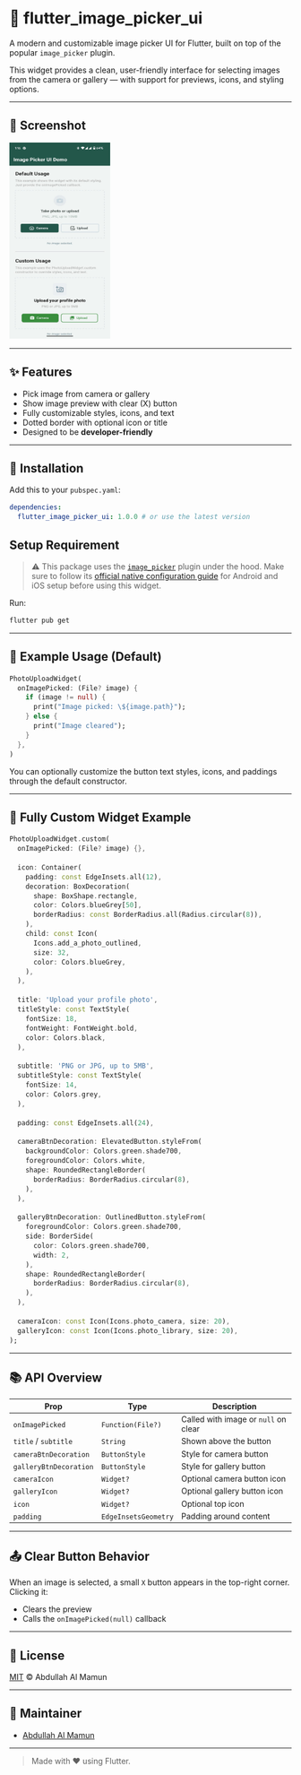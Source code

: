 # 📸 flutter\_image\_picker\_ui

A modern and customizable image picker UI for Flutter, built on top of the popular `image_picker` plugin.

This widget provides a clean, user-friendly interface for selecting images from the camera or gallery — with support for previews, icons, and styling options.

---

## 📸 Screenshot

<img src="https://raw.githubusercontent.com/AbdullahAlMamun12/flutter_image_picker_ui/f2c66e58a75d2c56a4ee61b7389724f55ffac469/screenshots/demo.jpeg" alt="Preview" width="180" height="350" />

---

## ✨ Features

* Pick image from camera or gallery
* Show image preview with clear (X) button
* Fully customizable styles, icons, and text
* Dotted border with optional icon or title
* Designed to be **developer-friendly**

---

## 🚀 Installation

Add this to your `pubspec.yaml`:

```yaml
dependencies:
  flutter_image_picker_ui: 1.0.0 # or use the latest version
```

## Setup Requirement

> ⚠️ This package uses the [`image_picker`](https://pub.dev/packages/image_picker) plugin under the hood. Make sure to follow its [official native configuration guide](https://pub.dev/packages/image_picker#installation) for Android and iOS setup before using this widget.


Run:

```bash
flutter pub get
```

---

## 🧪 Example Usage (Default)

```dart
PhotoUploadWidget(
  onImagePicked: (File? image) {
    if (image != null) {
      print("Image picked: \${image.path}");
    } else {
      print("Image cleared");
    }
  },
)
```

You can optionally customize the button text styles, icons, and paddings through the default constructor.

---

## 🎨 Fully Custom Widget Example

```dart
PhotoUploadWidget.custom(
  onImagePicked: (File? image) {},

  icon: Container(
    padding: const EdgeInsets.all(12),
    decoration: BoxDecoration(
      shape: BoxShape.rectangle,
      color: Colors.blueGrey[50],
      borderRadius: const BorderRadius.all(Radius.circular(8)),
    ),
    child: const Icon(
      Icons.add_a_photo_outlined,
      size: 32,
      color: Colors.blueGrey,
    ),
  ),

  title: 'Upload your profile photo',
  titleStyle: const TextStyle(
    fontSize: 18,
    fontWeight: FontWeight.bold,
    color: Colors.black,
  ),

  subtitle: 'PNG or JPG, up to 5MB',
  subtitleStyle: const TextStyle(
    fontSize: 14,
    color: Colors.grey,
  ),

  padding: const EdgeInsets.all(24),

  cameraBtnDecoration: ElevatedButton.styleFrom(
    backgroundColor: Colors.green.shade700,
    foregroundColor: Colors.white,
    shape: RoundedRectangleBorder(
      borderRadius: BorderRadius.circular(8),
    ),
  ),

  galleryBtnDecoration: OutlinedButton.styleFrom(
    foregroundColor: Colors.green.shade700,
    side: BorderSide(
      color: Colors.green.shade700,
      width: 2,
    ),
    shape: RoundedRectangleBorder(
      borderRadius: BorderRadius.circular(8),
    ),
  ),

  cameraIcon: const Icon(Icons.photo_camera, size: 20),
  galleryIcon: const Icon(Icons.photo_library, size: 20),
);
```

---

## 📚 API Overview

| Prop                   | Type                     | Description                          |
| ---------------------- | ------------------------ | ------------------------------------ |
| `onImagePicked`        | `Function(File?)`        | Called with image or `null` on clear |
| `title` / `subtitle`   | `String`                 | Shown above the button               |
| `cameraBtnDecoration`  | `ButtonStyle`            | Style for camera button              |
| `galleryBtnDecoration` | `ButtonStyle`            | Style for gallery button             |
| `cameraIcon`           | `Widget?`                | Optional camera button icon          |
| `galleryIcon`          | `Widget?`                | Optional gallery button icon         |
| `icon`                 | `Widget?`                | Optional top icon                    |
| `padding`              | `EdgeInsetsGeometry`     | Padding around content               |

---

## 📤 Clear Button Behavior

When an image is selected, a small `X` button appears in the top-right corner. Clicking it:

* Clears the preview
* Calls the `onImagePicked(null)` callback

---

## 📄 License

[MIT](LICENSE) © Abdullah Al Mamun

---

## 👥 Maintainer

- [Abdullah Al Mamun](https://github.com/AbdullahAlMamun12)

---

> Made with ❤️ using Flutter.